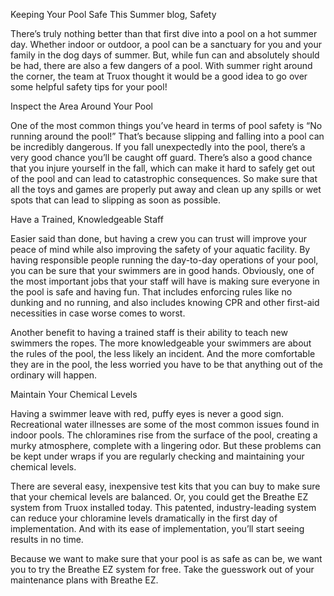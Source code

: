 Keeping Your Pool Safe This Summer
blog, Safety

There’s truly nothing better than that first dive into a pool on a hot summer day. Whether indoor or outdoor, a pool can be a sanctuary for you and your family in the dog days of summer. But, while fun can and absolutely should be had, there are also a few dangers of a pool. With summer right around the corner, the team at Truox thought it would be a good idea to go over some helpful safety tips for your pool!

Inspect the Area Around Your Pool

One of the most common things you’ve heard in terms of pool safety is “No running around the pool!” That’s because slipping and falling into a pool can be incredibly dangerous. If you fall unexpectedly into the pool, there’s a very good chance you’ll be caught off guard. There’s also a good chance that you injure yourself in the fall, which can make it hard to safely get out of the pool and can lead to catastrophic consequences. So make sure that all the toys and games are properly put away and clean up any spills or wet spots that can lead to slipping as soon as possible.

Have a Trained, Knowledgeable Staff

Easier said than done, but having a crew you can trust will improve your peace of mind while also improving the safety of your aquatic facility. By having responsible people running the day-to-day operations of your pool, you can be sure that your swimmers are in good hands. Obviously, one of the most important jobs that your staff will have is making sure everyone in the pool is safe and having fun. That includes enforcing rules like no dunking and no running, and also includes knowing CPR and other first-aid necessities in case worse comes to worst.

Another benefit to having a trained staff is their ability to teach new swimmers the ropes. The more knowledgeable your swimmers are about the rules of the pool, the less likely an incident. And the more comfortable they are in the pool, the less worried you have to be that anything out of the ordinary will happen.

Maintain Your Chemical Levels

Having a swimmer leave with red, puffy eyes is never a good sign. Recreational water illnesses are some of the most common issues found in indoor pools. The chloramines rise from the surface of the pool, creating a murky atmosphere, complete with a lingering odor. But these problems can be kept under wraps if you are regularly checking and maintaining your chemical levels.

There are several easy, inexpensive test kits that you can buy to make sure that your chemical levels are balanced. Or, you could get the Breathe EZ system from Truox installed today. This patented, industry-leading system can reduce your chloramine levels dramatically in the first day of implementation. And with its ease of implementation, you’ll start seeing results in no time.

Because we want to make sure that your pool is as safe as can be, we want you to try the Breathe EZ system for free. Take the guesswork out of your maintenance plans with Breathe EZ.
